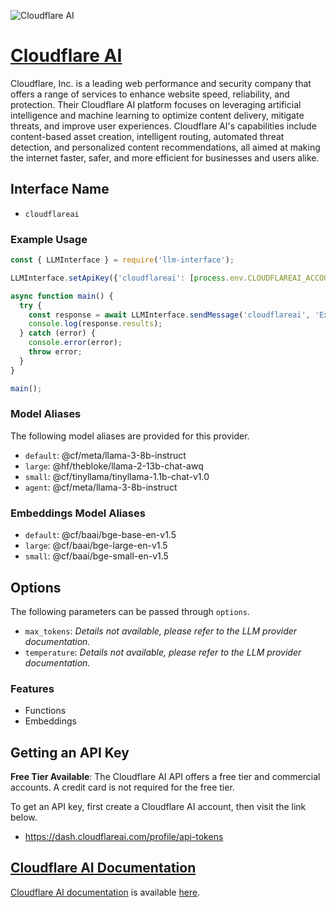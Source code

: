 ![Cloudflare AI](https://cf-assets.www.cloudflare.com/slt3lc6tev37/2FNnxFZOBEha1W2MhF44EN/e9438de558c983ccce8129ddc20e1b8b/CF_MetaImage_1200x628.png)

# [Cloudflare AI](https://www.cloudflare.com)

Cloudflare, Inc. is a leading web performance and security company that offers a range of services to enhance website speed, reliability, and protection. Their Cloudflare AI platform focuses on leveraging artificial intelligence and machine learning to optimize content delivery, mitigate threats, and improve user experiences. Cloudflare AI's capabilities include content-based asset creation, intelligent routing, automated threat detection, and personalized content recommendations, all aimed at making the internet faster, safer, and more efficient for businesses and users alike.

## Interface Name

- `cloudflareai`

### Example Usage

```javascript
const { LLMInterface } = require('llm-interface');

LLMInterface.setApiKey({'cloudflareai': [process.env.CLOUDFLAREAI_ACCOUNT_ID]});

async function main() {
  try {
    const response = await LLMInterface.sendMessage('cloudflareai', 'Explain the importance of low latency LLMs.');
    console.log(response.results);
  } catch (error) {
    console.error(error);
    throw error;
  }
}

main();
```

### Model Aliases

The following model aliases are provided for this provider. 

- `default`: @cf/meta/llama-3-8b-instruct
- `large`: @hf/thebloke/llama-2-13b-chat-awq
- `small`: @cf/tinyllama/tinyllama-1.1b-chat-v1.0
- `agent`: @cf/meta/llama-3-8b-instruct

### Embeddings Model Aliases

- `default`: @cf/baai/bge-base-en-v1.5
- `large`: @cf/baai/bge-large-en-v1.5
- `small`: @cf/baai/bge-small-en-v1.5


## Options

The following parameters can be passed through `options`.

- `max_tokens`: _Details not available, please refer to the LLM provider documentation._
- `temperature`: _Details not available, please refer to the LLM provider documentation._


### Features

- Functions
- Embeddings


## Getting an API Key

**Free Tier Available**: The Cloudflare AI API offers a free tier and commercial accounts. A credit card is not required for the free tier.

To get an API key, first create a Cloudflare AI account, then visit the link below.

- https://dash.cloudflareai.com/profile/api-tokens


## [Cloudflare AI Documentation](https://developers.cloudflare.com/workers-ai/)

[Cloudflare AI documentation](https://developers.cloudflare.com/workers-ai/) is available [here](https://developers.cloudflare.com/workers-ai/).
